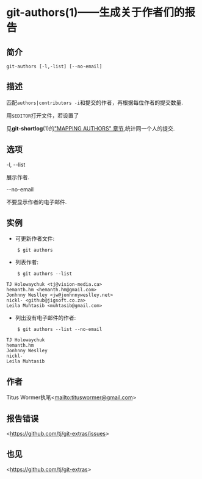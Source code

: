
# git-authors(1)——生成关于作者们的报告

## 简介

`git-authors [-l,-list] [--no-email]`

## 描述

匹配`authors|contributors -i`和提交的作者，再根据每位作者的提交数量.

用`$EDITOR`打开文件，若设置了

见**git-shortlog**(1)的["MAPPING AUTHORS" 章节](http://git-scm.com/docs/git-shortlog#_mapping_authors),统计同一个人的提交.

## 选项

-l, --list

展示作者.

--no-email

不要显示作者的电子邮件.

## 实例

-   可更新作者文件:

```
    $ git authors
```

-   列表作者:

```
    $ git authors --list
```

```
TJ Holowaychuk <tj@vision-media.ca>
hemanth.hm <hemanth.hm@gmail.com>
Jonhnny Weslley <jw@jonhnnyweslley.net>
nickl- <github@jigsoft.co.za>
Leila Muhtasib <muhtasib@gmail.com>
```

-   列出没有电子邮件的作者:

```
    $ git authors --list --no-email
```       

```
TJ Holowaychuk
hemanth.hm
Jonhnny Weslley
nickl-
Leila Muhtasib
```

## 作者

Titus Wormer执笔\<<mailto:tituswormer@gmail.com>>

## 报告错误

\<<https://github.com/tj/git-extras/issues>>

## 也见

\<<https://github.com/tj/git-extras>>
